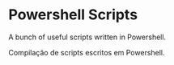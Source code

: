 # Powershell Scripts

A bunch of useful scripts written in Powershell.

Compilação de scripts escritos em Powershell. 